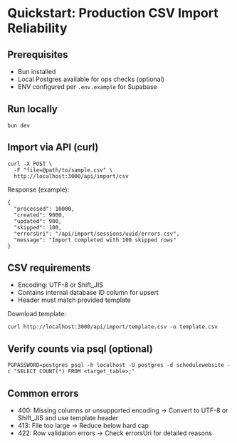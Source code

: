 # Quickstart: Production CSV Import Reliability

## Prerequisites

- Bun installed
- Local Postgres available for ops checks (optional)
- ENV configured per `.env.example` for Supabase

## Run locally

```
bun dev
```

## Import via API (curl)

```
curl -X POST \
  -F "file=@path/to/sample.csv" \
  http://localhost:3000/api/import/csv
```

Response (example):

```
{
  "processed": 10000,
  "created": 9000,
  "updated": 900,
  "skipped": 100,
  "errorsUri": "/api/import/sessions/uuid/errors.csv",
  "message": "Import completed with 100 skipped rows"
}
```

## CSV requirements

- Encoding: UTF-8 or Shift_JIS
- Contains internal database ID column for upsert
- Header must match provided template

Download template:

```
curl http://localhost:3000/api/import/template.csv -o template.csv
```

## Verify counts via psql (optional)

```
PGPASSWORD=postgres psql -h localhost -U postgres -d schedulewebsite -c "SELECT COUNT(*) FROM <target_table>;"
```

## Common errors

- 400: Missing columns or unsupported encoding → Convert to UTF-8 or Shift_JIS and use template header
- 413: File too large → Reduce below hard cap
- 422: Row validation errors → Check errorsUri for detailed reasons
